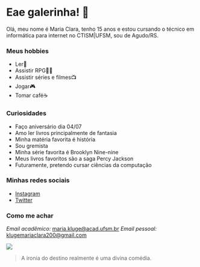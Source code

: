 # Eae galerinha! 👋

Olá, meu nome é Maria Clara, tenho 15 anos e estou cursando o técnico em informática para internet no CTISM|UFSM, sou de Agudo/RS.

### Meus hobbies
* Ler📕
* Assistir RPG🌹👀
* Assistir séries e filmes📺
* Jogar🎮
* Tomar café☕

### Curiosidades
* Faço aniversário dia 04/07
* Amo ler livros principalmente de fantasia
* Minha matéria favorita é história
* Sou gremista
* Minha série favorita é Brooklyn Nine-nine
* Meus livros favoritos são a saga Percy Jackson
* Futuramente, pretendo cursar ciências da computação

### Minhas redes sociais
* [Instagram](https://www.instagram.com/klugee.mc/)
* [Twitter](https://twitter.com/klugeemc)

### Como me achar
*Email acadêmico:* maria.kluge@acad.ufsm.br
*Email pessoal:* klugemariaclara200@gmail.com

![](http://images2.memedroid.com/images/UPLOADED140/560ec4819c564.jpeg)

> A ironia do destino realmente é uma divina comédia.